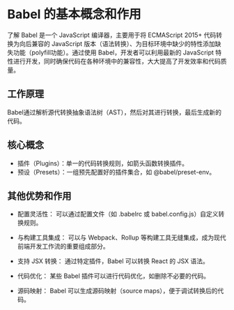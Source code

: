 # Babel 的基本概念和作用
了解 Babel 是一个 JavaScript 编译器，主要用于将 ECMAScript 2015+ 代码转换为向后兼容的 JavaScript 版本（语法转换）、为目标环境中缺少的特性添加缺失功能（polyfill功能）。通过使用 Babel，开发者可以利用最新的 JavaScript 特性进行开发，同时确保代码在各种环境中的兼容性，大大提高了开发效率和代码质量。
## 工作原理
Babel通过解析源代转换抽象语法树（AST），然后对其进行转换，最后生成新的代码。
## 核心概念
- 插件（Plugins）：单一的代码转换规则，如箭头函数转换插件。
- 预设（Presets）：一组预先配置好的插件集合，如 @babel/preset-env。
## 其他优势和作用

- 配置灵活性： 可以通过配置文件（如 .babelrc 或 babel.config.js）自定义转换规则。

- 与构建工具集成： 可以与 Webpack、Rollup 等构建工具无缝集成，成为现代前端开发工作流的重要组成部分。

- 支持 JSX 转换： 通过特定插件，Babel 可以转换 React 的 JSX 语法。

- 代码优化： 某些 Babel 插件可以进行代码优化，如删除不必要的代码。

- 源码映射： Babel 可以生成源码映射（source maps），便于调试转换后的代码。

